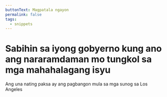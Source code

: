 ```yaml
---
buttonText: Magpatala ngayon
permalink: false
tags:
  - snippets
---
```

# Sabihin sa iyong gobyerno kung ano ang nararamdaman mo tungkol sa mga mahahalagang isyu
Ang una nating paksa ay ang pagbangon mula sa mga sunog sa Los Angeles
